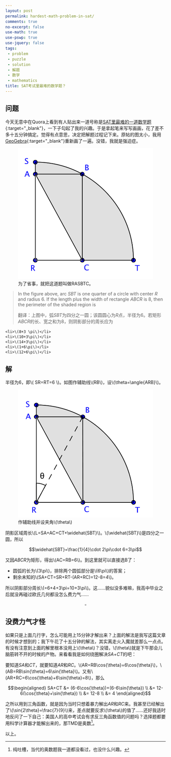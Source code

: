 ```yaml
---
layout: post
permalink: hardest-math-problem-in-sat/
comments: true
no-excerpt: false
use-math: true
use-pswp: true
use-jquery: false
tags:
 - problem
 - puzzle
 - solution
 - 解题
 - 数学
 - mathematics
title: SAT考试里最难的数学题？
---
```


## 问题

今天无意中在Quora上看到有人贴出来一道号称是[SAT里最难的一道数学题](http://www.quora.com/What-are-some-of-the-most-difficult-SAT-math-problems){:target="_blank"}，一下子勾起了我的兴趣。于是拿起笔来写写画画，花了差不多十五分钟搞定。觉得有点意思，决定把解题过程记下来。原帖的图太小，我用[GeoGebra](https://www.geogebra.org/){:target="_blank"}重新画了一遍。没错，我就是强迫症。

<div class="imgDisplay monod" style="max-width: 600px;" itemscope itemtype="http://schema.org/ImageGallery">
  <figure itemprop="associatedMedia" itemscope itemtype="http://schema.org/ImageObject">
  <a href="/assets/images/SAT-Problem-RASBTC-799x776.png" itemprop="contentUrl" data-size="799x776" >
  <img src="/assets/images/SAT-Problem-RASBTC-799x776.png" itemprop="thumbnail" 
    title="为了省事，就把这道题叫做RASBTC。" 
    alt="为了省事，就把这道题叫做RASBTC。" /></a>
  <figcaption itemprop="caption description">为了省事，就把这道题叫做RASBTC。</figcaption>
  </figure>
</div>


> In the figure above, arc *SBT* is one quarter of a circle with center *R* and radius 6. If the length plus the width of rectangle *ABCR* is 8, then the perimeter of the shaded region is
> 
> 翻译：上图中，弧*SBT*为四分之一圆；该圆圆心为*R*点，半径为6。若矩形*ABCR*的长、宽之和为8，则阴影部分的周长应为
> <ol type="A">
	<li>\(8+3 \pi\)</li>
	<li>\(10+3\pi\)</li>
	<li>\(14+3\pi\)</li>
	<li>\(1+6\pi\)</li>
	<li>\(12+6\pi\)</li>
> </ol>

<!--excerpt-->

## 解

半径为6，即\\( SR=RT=6 \\)。如图作辅助线\\(RB\\)，设\\(\theta=\angle{ARB}\\)。

<div class="imgDisplay monod" style="max-width: 600px;" itemscope itemtype="http://schema.org/ImageGallery">
  <figure itemprop="associatedMedia" itemscope itemtype="http://schema.org/ImageObject">
  <a href="/assets/images/SAT-Problem-RASBTC-solution-800x758.png" itemprop="contentUrl" data-size="800x758" >
  <img src="/assets/images/SAT-Problem-RASBTC-solution-800x758.png" itemprop="thumbnail" 
    title="作辅助线并设夹角theta" 
    alt="作辅助线并设夹角theta" /></a>
  <figcaption itemprop="caption description">作辅助线并设夹角\(\theta\)</figcaption>
  </figure>
</div>

阴影区域周长\\(L=SA+AC+CT+\widehat{SBT}\\)。\\(\widehat{SBT}\\)是四分之一圆，所以

$$\widehat{SBT}=\frac{1}{4}\cdot 2\pi\cdot 6=3\pi$$

又因*ABCR*为矩形，得出\\(AC=RB=6\\)。到这里就可以直接选B了：

- 圆弧的长为\\(3\pi\\)，排除两个圆弧部分是\\(6\pi\\)的答案；
- 剩余未知的\\(SA+CT=SR+RT-(AR+RC)=12-8=4\\)。

所以阴影部分周长\\(=6+4+3\pi=10+3\pi\\)。这……貌似没多难嘛，我高中毕业之后就没再碰过欧氏几何都没怎么费力气……

$$\square$$

## 没费力气才怪

如果只是上面几行字，怎么可能用上15分钟才解出来？上面的解法是我写这篇文章的时候才想到的；我下午花了十五分钟的解法，其实离走火入魔就差那么一点点。有没有注意到上面的解里根本没用上\\(\theta\\)？没错，\\(\theta\\)就是下午那会儿脑筋转不开的时候的产物。来看看我是如何绕圈解决*SA*+*CT*的吧：

要知道*SA*和*CT*，就要知道*AR*和*RC*。\\(AR=RB\cos{\theta}=6\cos{\theta}\\)，\\(AB=RB\sin{\theta}=6\sin{\theta}\\)。又有\\(AR+RC=6\cos{\theta}+6\sin{\theta}=8\\)，那么

$$\begin{aligned}
  SA+CT &= (6-6\cos{\theta})+(6-6\sin{\theta}) \\
        &= 12-6(\cos{\theta}+\sin{\theta}) \\
        &= 12-8 \\
        &= 4
\end{aligned}$$

之所以用到三角函数，就是因为当时只想着暴力解出*AR*和*RC*来。我甚至已经解出了\\(\sin{2\theta}=\frac{7}{9}\\)来，差点就要反求\\(\theta\\)的值了……还好我适时地反问了一下自己：美国人的高中考试会有求反三角函数值的问题吗？选择题都要用科学计算器才能解出来的，那TMD是奥数[^aoshu]。

[^aoshu]: 纯吐槽，当代的奥数题我一道都没看过，也没什么兴趣。

以上。





